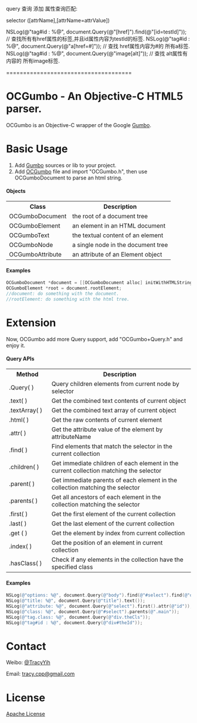 
query 查询 添加 属性查询匹配:

selector ([attrName],[attrName=attrValue])

NSLog(@"tag#id : %@", document.Query(@"[href]").find(@"[id=testId]")); // 查找所有有href属性的标签,并且id属性内容为testId的标签.
NSLog(@"tag#id : %@", document.Query(@"a[href=#]")); // 查找 href属性内容为#的 所有a标签.
NSLog(@"tag#id : %@", document.Query(@"image[alt]")); // 查找 alt属性有内容的 所有image标签.

=====================================


OCGumbo - An Objective-C HTML5 parser.
=====================================

OCGumbo is an Objective-C wrapper of the Google [Gumbo](https://github.com/google/gumbo-parser).

Basic Usage
===========

 1. Add [Gumbo](https://github.com/google/gumbo-parser/tree/master/src) sources or lib to your project.
 2. Add [OCGumbo](https://github.com/tracy-e/OCGumbo/tree/master/OCGumbo) file and import "OCGumbo.h", then use OCGumboDocument to parse an html string.

#### Objects

<table>
<tr><th>Class</th><th>Description</th></tr>
<tr><td>OCGumboDocument</td><td>the root of a document tree</td></tr>
<tr><td>OCGumboElement</td><td>an element in an HTML document</td></tr>
<tr><td>OCGumboText</td><td>the textual content of an element</td></tr>
<tr><td>OCGumboNode	</td><td>a single node in the document tree</td></tr>
<tr><td>OCGumboAttribute</td><td>an attribute of an Element object</td></tr>
</table>

#### Examples

```objective-c
OCGumboDocument *document = [[OCGumboDocument alloc] initWithHTMLString:htmlString];
OCGumboElement *root = document.rootElement;
//document: do something with the document.
//rootElement: do something with the html tree.
```

Extension
========

Now, OCGumbo add more Query support, add "OCGumbo+Query.h" and enjoy it.

#### Query APIs

<table>
<tr><th width="100">Method</th><th>Description</th></tr>
<tr><td>.Query( )</td><td>Query children elements from current node by selector</td></tr>
<tr><td>.text( )</td><td>Get the combined text contents of current object</td></tr>
<tr><td>.textArray( )</td><td>Get the combined text array of current object</td></tr>
<tr><td>.html( )</td><td>Get the raw contents of current element</td></tr>
<tr><td>.attr( )</td><td>Get the attribute value of the element by attributeName</td></tr>
<tr><td>.find( )</td><td>Find elements that match the selector in the current collection</td></tr>
<tr><td>.children( )</td><td>Get immediate children of each element in the current collection matching the selector</td></tr>
<tr><td>.parent( )</td><td>Get immediate parents of each element in the collection matching the selector</td></tr>
<tr><td>.parents( )</td><td>Get all ancestors of each element in the collection matching the selector</td></tr>
<tr><td>.first( )</td><td>Get the first element of the current collection</td></tr>
<tr><td>.last( )</td><td>Get the last element of the current collection</td></tr>
<tr><td>.get ( )</td><td>Get the element by index from current collection</td></tr>
<tr><td>.index( )</td><td>Get the position of an element in current collection</td></tr>
<tr><td>.hasClass( )</td><td>Check if any elements in the collection have the specified class</td></tr>
</table>

#### Examples

```objective-c
NSLog(@"options: %@", document.Query(@"body").find(@"#select").find(@"option"));
NSLog(@"title: %@", document.Query(@"title").text());
NSLog(@"attribute: %@", document.Query(@"select").first().attr(@"id"));
NSLog(@"class: %@", document.Query(@"#select").parents(@".main"));
NSLog(@"tag.class: %@", document.Query(@"div.theCls"));
NSLog(@"tag#id : %@", document.Query(@"div#theId"));
```

Contact
=======

Weibo: [@TracyYih](http://weibo.com/534072785)

Email: tracy.cpp@gmail.com


License
=======

[Apache License](http://www.apache.org/licenses/)


